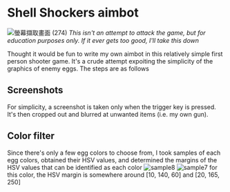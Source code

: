 # Shell Shockers aimbot
![螢幕擷取畫面 (274)](https://user-images.githubusercontent.com/62785735/127161083-303f3b47-44e6-472b-bcda-4837a93eac8b.png)
*This isn't an attempt to attack the game, but for education purposes only. If it ever gets too good, I'll take this down*

Thought it would be fun to write my own aimbot in this relatively simple first person shooter game. It's a crude attempt expoiting the simplicity of the graphics of enemy eggs.
The steps are as follows

## Screenshots
For simplicity, a screenshot is taken only when the trigger key is pressed. It's then cropped out and blurred at unwanted items (i.e. my own gun).

## Color filter
Since there's only a few egg colors to choose from, I took samples of each egg colors, obtained their HSV values, and determined the margins of the HSV values that can be identified as each color 
![sample8](https://user-images.githubusercontent.com/62785735/127164032-238e26f1-0e99-4cb5-b6c6-6419078fd984.png)
![sample7](https://user-images.githubusercontent.com/62785735/127164060-5cc12c8d-5acb-4389-87a8-8ccd54ecf794.png) for this color, the HSV margin is somewhere around [10, 140, 60] and [20, 165, 250]

## 
